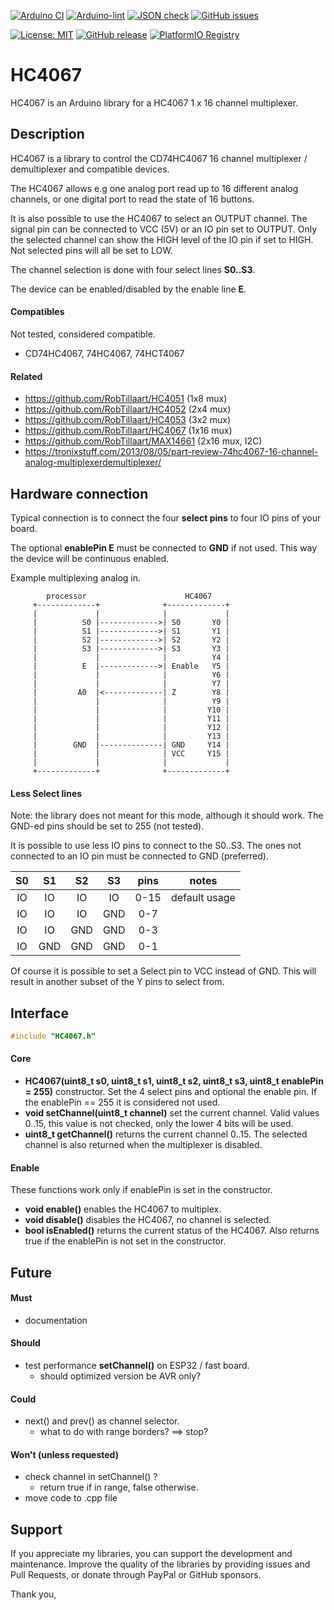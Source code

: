 
[![Arduino CI](https://github.com/RobTillaart/HC4067/workflows/Arduino%20CI/badge.svg)](https://github.com/marketplace/actions/arduino_ci)
[![Arduino-lint](https://github.com/RobTillaart/HC4067/actions/workflows/arduino-lint.yml/badge.svg)](https://github.com/RobTillaart/HC4067/actions/workflows/arduino-lint.yml)
[![JSON check](https://github.com/RobTillaart/HC4067/actions/workflows/jsoncheck.yml/badge.svg)](https://github.com/RobTillaart/HC4067/actions/workflows/jsoncheck.yml)
[![GitHub issues](https://img.shields.io/github/issues/RobTillaart/HC4067.svg)](https://github.com/RobTillaart/HC4067/issues)

[![License: MIT](https://img.shields.io/badge/license-MIT-green.svg)](https://github.com/RobTillaart/HC4067/blob/master/LICENSE)
[![GitHub release](https://img.shields.io/github/release/RobTillaart/HC4067.svg?maxAge=3600)](https://github.com/RobTillaart/HC4067/releases)
[![PlatformIO Registry](https://badges.registry.platformio.org/packages/robtillaart/library/HC4067.svg)](https://registry.platformio.org/libraries/robtillaart/HC4067)


# HC4067

HC4067 is an Arduino library for a HC4067 1 x 16 channel multiplexer.


## Description

HC4067 is a library to control the CD74HC4067 16 channel
multiplexer / demultiplexer and compatible devices.

The HC4067 allows e.g one analog port read up to 16 different analog channels,
or one digital port to read the state of 16 buttons.

It is also possible to use the HC4067 to select an OUTPUT channel.
The signal pin can be connected to VCC (5V) or an IO pin set to OUTPUT.
Only the selected channel can show the HIGH level of the IO pin if set to HIGH.
Not selected pins will all be set to LOW.

The channel selection is done with four select lines **S0..S3**.

The device can be enabled/disabled by the enable line **E**.


#### Compatibles

Not tested, considered compatible.
- CD74HC4067, 74HC4067, 74HCT4067


#### Related

- https://github.com/RobTillaart/HC4051  (1x8 mux)
- https://github.com/RobTillaart/HC4052  (2x4 mux)
- https://github.com/RobTillaart/HC4053  (3x2 mux)
- https://github.com/RobTillaart/HC4067  (1x16 mux)
- https://github.com/RobTillaart/MAX14661 (2x16 mux, I2C)
- https://tronixstuff.com/2013/08/05/part-review-74hc4067-16-channel-analog-multiplexerdemultiplexer/


## Hardware connection

Typical connection is to connect the four **select pins** to four IO pins of your board.

The optional **enablePin E** must be connected to **GND** if not used.
This way the device will be continuous enabled.

Example multiplexing analog in.

```
        processor                      HC4067
     +-------------+              +-------------+
     |             |              |             |
     |          S0 |------------->| S0       Y0 |
     |          S1 |------------->| S1       Y1 |
     |          S2 |------------->| S2       Y2 |
     |          S3 |------------->| S3       Y3 |
     |             |              |          Y4 |
     |          E  |------------->| Enable   Y5 |
     |             |              |          Y6 |
     |             |              |          Y7 |
     |         A0  |<-------------| Z        Y8 |
     |             |              |          Y9 |
     |             |              |         Y10 |
     |             |              |         Y11 |
     |             |              |         Y12 |
     |             |              |         Y13 |
     |        GND  |--------------| GND     Y14 |
     |             |              | VCC     Y15 |
     |             |              |             |
     +-------------+              +-------------+
```


#### Less Select lines

Note: the library does not meant for this mode, although it should work.
The GND-ed pins should be set to 255 (not tested).

It is possible to use less IO pins to connect to the S0..S3.
The ones not connected to an IO pin must be connected to GND (preferred).

|  S0   |  S1   |  S2   |  S3   |  pins  |  notes  |
|:-----:|:-----:|:-----:|:-----:|:------:|:-------:|
|  IO   |  IO   |  IO   |  IO   |  0-15  |  default usage
|  IO   |  IO   |  IO   |  GND  |   0-7  |
|  IO   |  IO   |  GND  |  GND  |   0-3  |
|  IO   |  GND  |  GND  |  GND  |   0-1  |

Of course it is possible to set a Select pin to VCC instead of GND.
This will result in another subset of the Y pins to select from.


## Interface

```cpp
#include "HC4067.h"
```

#### Core

- **HC4067(uint8_t s0, uint8_t s1, uint8_t s2, uint8_t s3, uint8_t enablePin = 255)** constructor.
Set the 4 select pins and optional the enable pin.
If the enablePin == 255 it is considered not used.
- **void setChannel(uint8_t channel)** set the current channel.
Valid values 0..15, this value is not checked, only the lower 4 bits will be used.
- **uint8_t getChannel()** returns the current channel 0..15.
The selected channel is also returned when the multiplexer is disabled.


#### Enable

These functions work only if enablePin is set in the constructor.

- **void enable()** enables the HC4067 to multiplex.
- **void disable()** disables the HC4067, no channel is selected.
- **bool isEnabled()** returns the current status of the HC4067.
Also returns true if the enablePin is not set in the constructor.


## Future

#### Must

- documentation

#### Should

- test performance **setChannel()** on ESP32 / fast board.
  - should optimized version be AVR only?

#### Could

- next() and prev() as channel selector.
  - what to do with range borders? ==> stop?

#### Won't (unless requested)

- check channel in setChannel() ?
  - return true if in range, false otherwise.
- move code to .cpp file


## Support

If you appreciate my libraries, you can support the development and maintenance.
Improve the quality of the libraries by providing issues and Pull Requests, or
donate through PayPal or GitHub sponsors.

Thank you,

